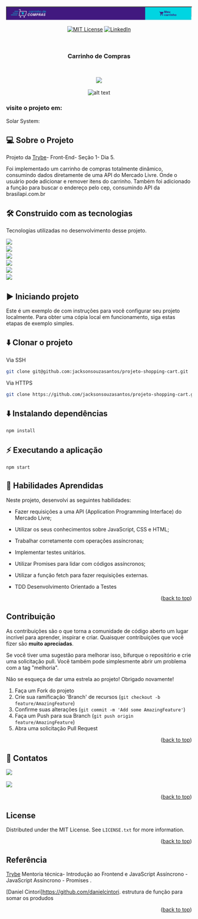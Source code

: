 
<a name="readme-top"></a>
<!--
*** Obrigodo por ter vindo.
*** Aproveite o projeto.
*** Espero poder contribuir com esse trabalho.
-->

 ![](https://github.com/jacksonsouzasantos/projeto-shopping-cart/blob/main/images/logoProjeto.png) </br>

<div align="center">

[![MIT License][license-shield]][license-url]
[![LinkedIn][linkedin-shield]][linkedin-url]

</div>
<!-- PROJECT LOGO -->
<br />
<div align="center">

  <h3 align="center">Carrinho de Compras</h3> </br>
  
  ![](https://github.com/jacksonsouzasantos/projeto-shopping-cart/blob/main/images/demo.gif)
  
  ![alt text](src/imagens/demo.gif)
</div>

### visite o projeto em:

Solar System: 


<!-- Sobre o Projeto -->

## 💻 Sobre o Projeto 

Projeto da [Trybe](https://www.betrybe.com/)- Front-End- Seção 1- Dia 5.</br>

Foi implementado um carrinho de compras totalmente dinâmico, consumindo dados diretamente de uma API do Mercado Livre.
Onde o usuário pode adicionar e remover itens do carrinho. Também foi adicionado a função para buscar o endereço pelo cep, consumindo API da brasilapi.com.br



## 🛠️ Construido com as tecnologias 

Tecnologias utilizadas no desenvolvimento desse projeto. 

<div>
<img src="https://img.shields.io/badge/Vite-B73BFE?style=for-the-badge&logo=vite&logoColor=FFD62E"/> 
</br>
<img src="https://img.shields.io/badge/Jest-C21325?style=for-the-badge&logo=jest&logoColor=white"/> 
</br>
<img src="https://img.shields.io/badge/JavaScript-323330?style=for-the-badge&logo=javascript&logoColor=F7DF1E"/> 
</br>
<img src="https://img.shields.io/badge/CSS3-1572B6?style=for-the-badge&logo=css3&logoColor=white"/> 
</br>
<img src="https://img.shields.io/badge/stylelint-000?style=for-the-badge&logo=stylelint&logoColor=white"/> 
</br>
<img src="https://img.shields.io/badge/eslint-3A33D1?style=for-the-badge&logo=eslint&logoColor=white"/> 
</div>



<!--Iniciando -->
## ▶️ Iniciando projeto 

Este é um exemplo de com instruções para você configurar seu projeto localmente. Para obter uma cópia local em funcionamento, siga estas etapas de exemplo simples.

## ⬇️ Clonar o projeto
Via SSH
```bash
git clone git@github.com:jacksonsouzasantos/projeto-shopping-cart.git
```
Via HTTPS

```bash
git clone https://github.com/jacksonsouzasantos/projeto-shopping-cart.git
```

## ⬇️ Instalando dependências

```bash
npm install
``` 

## ⚡ Executando a aplicação

```bash
npm start
``` 


<!-- Habilidaes -->
## 🚀  Habilidades Aprendidas 
Neste projeto, desenvolvi as seguintes habilidades:

- Fazer requisições a uma API (Application Programming Interface) do Mercado Livre;

- Utilizar os seus conhecimentos sobre JavaScript, CSS e HTML;

- Trabalhar corretamente com operações assíncronas;

- Implementar testes unitários.

- Utilizar Promises para lidar com códigos assíncronos;

- Utilizar a função fetch para fazer requisições externas.
- TDD  Desenvolvimento Orientado a Testes

<p align="right">(<a href="#readme-top">back to top</a>)</p>



<!-- CONTRIBUTING -->
## Contribuição

As contribuições são o que torna a comunidade de código aberto um lugar incrível para aprender, inspirar e criar. Quaisquer contribuições que você fizer são **muito apreciadas**.

Se você tiver uma sugestão para melhorar isso, bifurque o repositório e crie uma solicitação pull. Você também pode simplesmente abrir um problema com a tag "melhoria".

Não se esqueça de dar uma estrela ao projeto! Obrigado novamente!

1. Faça um Fork do projeto
2. Crie sua ramificação 'Branch' de recursos  (`git checkout -b feature/AmazingFeature`)
3. Confirme suas alterações (`git commit -m 'Add some AmazingFeature'`)
4. Faça um Push para sua Branch (`git push origin feature/AmazingFeature`)
5. Abra uma solicitação Pull Request

<p align="right">(<a href="#readme-top">back to top</a>)</p>



## 💬 Contatos

<div>

  <a href = "mailto:jacksonsantos.boese@gmail.com"><img height="28rem" src="https://img.shields.io/badge/Gmail-D14836?style=for-the-badge&logo=gmail&logoColor=white" target="_blank"></a>
    
 <a href="https://www.linkedin.com/in/jackson-santos-dev/" target="_blank"><img height="28rem" src="https://img.shields.io/badge/LinkedIn-0077B5?style=for-the-badge&logo=linkedin&logoColor=white"></a> 
 
</div>

<p align="right">(<a href="#readme-top">back to top</a>)</p>



<!-- LICENSE -->
## License

Distributed under the MIT License. See `LICENSE.txt` for more information.

<p align="right">(<a href="#readme-top">back to top</a>)</p>

<!-- LICENSE -->

## Referência

[Trybe](https://www.betrybe.com/) Mentoria técnica- Introdução ao Frontend e JavaScript Assíncrono - JavaScript Assíncrono - Promises .</br>


[Daniel Cintori]https://github.com/danielcintori. estrutura de função para somar os produdos</br>

<p align="right">(<a href="#readme-top">back to top</a>)</p>

<!-- MARKDOWN LINKS & IMAGES -->
<!-- https://www.markdownguide.org/basic-syntax/#reference-style-links -->

[license-shield]: https://img.shields.io/github/license/othneildrew/Best-README-Template.svg?style=for-the-badge
[license-url]: https://github.com/othneildrew/Best-README-Template/blob/master/LICENSE.txt
[linkedin-shield]: https://img.shields.io/badge/-LinkedIn-black.svg?style=for-the-badge&logo=linkedin&colorB=555
[linkedin-url]: https://www.linkedin.com/in/jackson-santos-dev/
[product-screenshot]: images/screenshot.png
